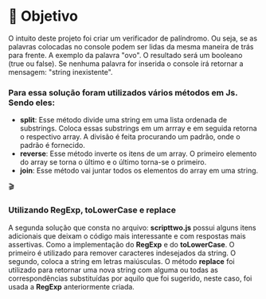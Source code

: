 # 🎳 Objetivo
<p>O intuito deste projeto foi criar um verificador de palíndromo. Ou seja, se as palavras colocadas no console podem ser lidas da mesma maneira de trás para frente. A exemplo da palavra "ovo". O resultado será um booleano (true ou false). Se nenhuma palavra for inserida o console irá retornar a mensagem: "string inexistente". </h3>
<h3>Para essa solução foram utilizados vários métodos em Js. Sendo eles:</h3>
<ul>
<li><b>split</b>: Esse método divide uma string em uma lista ordenada de substrings. Coloca essas substrings em um arrray e em seguida retorna o respectivo array. A divisão é feita procurando um padrão, onde o padrão é fornecido.</li>
<li><b>reverse</b>: Esse método inverte os itens de um array. O primeiro elemento do array se torna o último e o último torna-se o primeiro.</li>
<li><b>join</b>: Esse método vai juntar todos os elementos do array em uma string.</li>
</ul>
🎬
<h3>Utilizando RegExp, toLowerCase e replace</h3>
<p>A segunda solução que consta no arquivo: <b>scripttwo.js</b> possui alguns itens adicionais que deixam o código mais interessante e com respostas mais assertivas. Como a implementação do <b>RegExp</b> e do <b>toLowerCase</b>. O primeiro é utilizado para remover caracteres indesejados da string. O segundo, coloca a string em letras maiúsculas. O método <b>replace</b> foi utilizado para retornar uma nova string com alguma ou todas as correspondências substituídas por aquilo que foi sugerido, neste caso, foi usada a <b>RegExp</b> anteriormente criada. </p>

